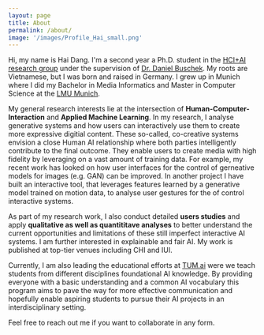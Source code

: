 ```yaml
---
layout: page
title: About
permalink: /about/
image: '/images/Profile_Hai_small.png'
---
```


Hi, my name is Hai Dang. I'm a second year a Ph.D. student in the <a href="https://www.hciai.uni-bayreuth.de/en/index.html">HCI+AI research group</a> under the supervision of <a href="www.daniel-buschek.de">Dr. Daniel Buschek</a>. My roots are Vietnamese, but I was born and raised in Germany. I grew up in Munich where I did my Bachelor in Media Informatics and Master in Computer Science at the <a href="www.uni-muenchen.de">LMU Munich</a>.

My general research interests lie at the intersection of **Human-Computer-Interaction** and **Applied Machine Learning**. In my research, I analyse generative systems and how users can interactively use them to create more expressive digitial content. These so-called, co-creative systems envision a close Human AI relationship where both parties intelligently contribute to the final outcome. They enable users to create media with high fidelity by leveraging on a vast amount of training data. For example, my recent work has looked on how user interfaces for the control of gerneative models for images (e.g. GAN) can be improved. In another project I have built an interactive tool, that leverages features learned by a generative model trained on motion data, to analyse user gestures for the of control interactive systems.

As part of my research work, I also conduct detailed **users studies** and apply **qualitative as well as quantititave analyses** to better understand the current opportunities and limitations of these still imperfect interactive AI systems. I am further interested in explainable and fair AI. My work is published at top-tier venues including CHI and IUI.

Currently, I am also leading the educational efforts at <a href="https://tum-ai.com">TUM.ai</a> were we teach students from different disciplines foundational AI knowledge. By providing everyone with a basic understanding and a common AI vocabulary this program aims to pave the way for more effective communication and hopefully enable aspiring students to pursue their AI projects in an interdisciplinary setting.

Feel free to reach out me if you want to collaborate in any form.